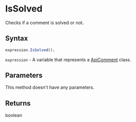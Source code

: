 # IsSolved

Checks if a comment is solved or not.

## Syntax

```javascript
expression.IsSolved();
```

`expression` - A variable that represents a [ApiComment](../ApiComment.md) class.

## Parameters

This method doesn't have any parameters.

## Returns

boolean